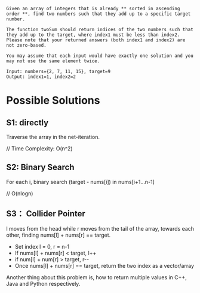 	Given an array of integers that is already ** sorted in ascending order **, find two numbers such that they add up to a specific target number.

	The function twoSum should return indices of the two numbers such that they add up to the target, where index1 must be less than index2. Please note that your returned answers (both index1 and index2) are not zero-based.

	You may assume that each input would have exactly one solution and you may not use the same element twice.

	Input: numbers={2, 7, 11, 15}, target=9
	Output: index1=1, index2=2

# Possible Solutions

## S1: directly

Traverse the array in the net-iteration. 

// Time Complexity: O(n^2)

## S2: Binary Search

For each i, binary search (target - nums[i]) in nums[i+1...n-1]

// O(nlogn)

## S3： Collider Pointer

l moves from the head while r moves from the tail of the array, towards each other, finding nums[l] + nums[r] == target.

+ Set index l = 0, r = n-1
+ If nums[l] + nums[r] < target, l++
+ if num[l] + num[r] > target, r--
+ Once nums[l] + nums[r] == target, return the two index as a vector/array

Another thing about this problem is, how to return multiple values in C++, Java and Python respectively.